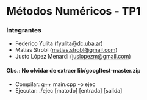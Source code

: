 # Métodos Numéricos - TP1

### Integrantes

- Federico Yulita (fyulita@dc.uba.ar)
- Matías Strobl (matias.strobl@gmail.com)
- Justo López Menardi (juslopezm@gmail.com)


#### Obs.: No olvidar de extraer lib/googltest-master.zip

- Compilar: g++ main.cpp -o ejec
- Ejecutar: ./ejec [matodo] [entrada] [salida]


